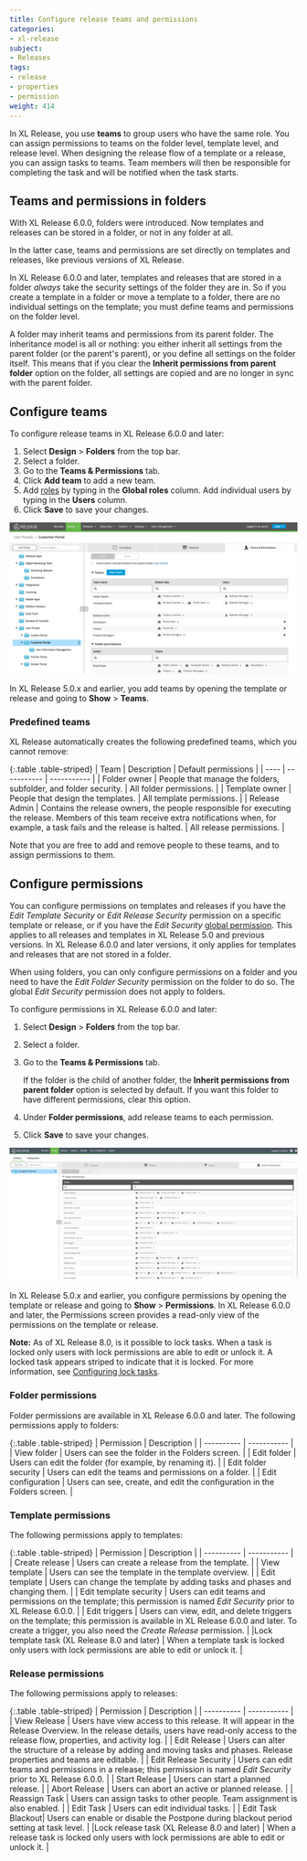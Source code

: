 ```yaml
---
title: Configure release teams and permissions
categories:
- xl-release
subject:
- Releases
tags:
- release
- properties
- permission
weight: 414
---
```


In XL Release, you use **teams** to group users who have the same role.  You can assign permissions to teams on the folder level, template level, and release level. When designing the release flow of a template or a release, you can assign tasks to teams. Team members will then be responsible for completing the task and will be notified when the task starts.

## Teams and permissions in folders

With XL Release 6.0.0, folders were introduced. Now templates and releases can be stored in a folder, or not in any folder at all.

In the latter case, teams and permissions are set directly on templates and releases, like previous versions of XL Release.

In XL Release 6.0.0 and later, templates and releases that are stored in a folder _always_ take the security settings of the folder they are in. So if you create a template in a folder or move a template to a folder, there are no individual settings on the template; you must define teams and permissions on the folder level.

A folder may inherit teams and permissions from its parent folder. The inheritance model is all or nothing: you either inherit all settings from the parent folder (or the parent's parent), or you define all settings on the folder itself. This means that if you clear the **Inherit permissions from parent folder** option on the folder, all settings are copied and are no longer in sync with the parent folder.

## Configure teams

To configure release teams in XL Release 6.0.0 and later:

1. Select **Design** > **Folders** from the top bar.
2. Select a folder.
3. Go to the **Teams & Permissions** tab.
4. Click **Add team** to add a new team.
5. Add [roles](/xl-release/how-to/configure-roles.html) by typing in the **Global roles** column. Add individual users by typing in the **Users** column.
6. Click **Save** to save your changes.

![Folder teams](../images/folder-teams.png)

In XL Release 5.0.x and earlier, you add teams by opening the template or release and going to **Show** > **Teams**.

### Predefined teams

XL Release automatically creates the following predefined teams, which you cannot remove:

{:.table .table-striped}
| Team | Description | Default permissions |
| ---- | ----------- | ----------- |
| Folder owner | People that manage the folders, subfolder, and folder security. | All folder permissions. |
| Template owner | People that design the templates. | All template permissions. |
| Release Admin | Contains the release owners, the people responsible for executing the release. Members of this team receive extra notifications when, for example, a task fails and the release is halted. | All release permissions. |

Note that you are free to add and remove people to these teams, and to assign permissions to them.

## Configure permissions

You can configure permissions on templates and releases if you have the _Edit Template Security_ or _Edit Release Security_ permission on a specific template or release, or if you have the _Edit Security_ [global permission](/xl-release/how-to/configure-permissions.html). This applies to all releases and templates in XL Release 5.0 and previous versions. In XL Release 6.0.0 and later versions, it only applies for templates and releases that are not stored in a folder.

When using folders, you can only configure permissions on a folder and you need to have the _Edit Folder Security_ permission on the folder to do so. The global _Edit Security_ permission does not apply to folders.

To configure permissions in XL Release 6.0.0 and later:

1. Select **Design** > **Folders** from the top bar.
2. Select a folder.
3. Go to the **Teams & Permissions** tab.

    If the folder is the child of another folder, the **Inherit permissions from parent folder** option is selected by default. If you want this folder to have different permissions, clear this option.

4. Under **Folder permissions**, add release teams to each permission.
5. Click **Save** to save your changes.

![Folder permissions](../images/permissions-with-locks.png)

In XL Release 5.0.x and earlier, you configure permissions by opening the template or release and going to **Show** > **Permissions**. In XL Release 6.0.0 and later, the Permissions screen provides a read-only view of the permissions on the template or release.

**Note:** As of XL Release 8.0, is it possible to lock tasks. When a task is locked only users with lock permissions are able to edit or unlock it. A locked task appears striped to indicate that it is locked.  For more information, see [Configuring lock tasks](http://docs.xebialabs.com/xl-release/how-to/configure-lock-tasks.markdown).

### Folder permissions

Folder permissions are available in XL Release 6.0.0 and later. The following permissions apply to folders:

{:.table .table-striped}
| Permission | Description |
| ---------- | ----------- |
| View folder | Users can see the folder in the Folders screen. |
| Edit folder | Users can edit the folder (for example, by renaming it). |
| Edit folder security | Users can edit the teams and permissions on a folder. |
| Edit configuration | Users can see, create, and edit the configuration in the Folders screen. |

### Template permissions

The following permissions apply to templates:

{:.table .table-striped}
| Permission | Description |
| ---------- | ----------- |
| Create release | Users can create a release from the template. |
| View template | Users can see the template in the template overview. |
| Edit template | Users can change the template by adding tasks and phases and changing them. |
| Edit template security | Users can edit teams and permissions on the template; this permission is named _Edit Security_ prior to XL Release 6.0.0. |
| Edit triggers | Users can view, edit, and delete triggers on the template; this permission is available in XL Release 6.0.0 and later. To create a trigger, you also need the *Create Release* permission. |
|Lock template task  (XL Release 8.0 and later) | When a template task is locked only users with lock permissions are able to edit or unlock it.   |

### Release permissions

The following permissions apply to releases:

{:.table .table-striped}
| Permission | Description |
| ---------- | ----------- |
| View Release | Users have view access to this release. It will appear in the Release Overview. In the release details, users have read-only access to the release flow, properties, and activity log. |
| Edit Release | Users can alter the structure of a release by adding and moving tasks and phases. Release properties and teams are editable. |
| Edit Release Security | Users can edit teams and permissions in a release; this permission is named _Edit Security_ prior to XL Release 6.0.0. |
| Start Release | Users can start a planned release. |
| Abort Release | Users can abort an active or planned release. |
| Reassign Task | Users can assign tasks to other people. Team assignment is also enabled. |
| Edit Task | Users can edit individual tasks. |
| Edit Task Blackout| Users can enable or disable the Postpone during blackout period setting at task level. |
|Lock release task  (XL Release 8.0 and later) |  When a release task is locked only users with lock permissions are able to edit or unlock it.  |
